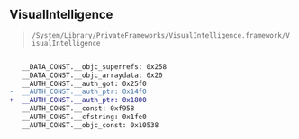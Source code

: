 ## VisualIntelligence

> `/System/Library/PrivateFrameworks/VisualIntelligence.framework/VisualIntelligence`

```diff

   __DATA_CONST.__objc_superrefs: 0x258
   __DATA_CONST.__objc_arraydata: 0x20
   __AUTH_CONST.__auth_got: 0x25f0
-  __AUTH_CONST.__auth_ptr: 0x14f0
+  __AUTH_CONST.__auth_ptr: 0x1800
   __AUTH_CONST.__const: 0xf958
   __AUTH_CONST.__cfstring: 0x1fe0
   __AUTH_CONST.__objc_const: 0x10538

```
